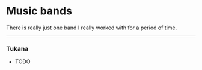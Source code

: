 
# Music bands

There is really just one band I really worked with for a period of time.

---

### Tukana

- TODO
